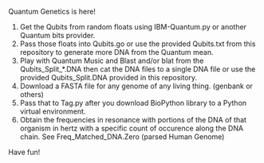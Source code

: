 Quantum Genetics is here!

1) Get the Qubits from random floats using IBM-Quantum.py or another Quantum bits provider.
2) Pass those floats into Qubits.go or use the provided Qubits.txt from this repository to generate more DNA from the Quantum mean.
3) Play with Quantum Music and Blast and/or blat from the Qubits_Split_*.DNA then cat the DNA files to a single DNA file or use the provided Qubits_Split.DNA provided in this repository.
4) Download a FASTA file for any genome of any living thing. (genbank or others)
5) Pass that to Tag.py after you download BioPython library to a Python virtual environment.
6) Obtain the frequencies in resonance with portions of the DNA of that organism in hertz with a specific count of occurence along the DNA chain. See Freq_Matched_DNA.Zero (parsed Human Genome)

Have fun!
